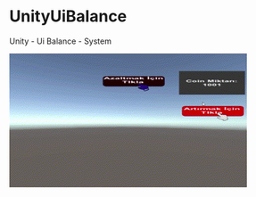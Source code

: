 # UnityUiBalance
Unity - Ui Balance - System




![Proje Gif](https://raw.githubusercontent.com/gkhanbey/UnityUiBalance/main/proje.gif)


